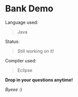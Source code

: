 # Bank Demo

Language used:
> Java

Status:
> Still working on it!

Compiler used:
> Eclipse

**Drop in your questions anytime!**

*Byeee* :)
